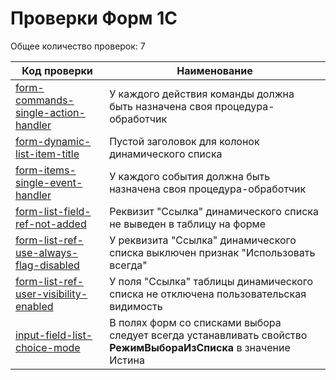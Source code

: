 # Проверки Форм 1С


Общее количество проверок: 7

| Код проверки | Наименование |
|--------------|--------------|
| [form-commands-single-action-handler](../../bundles/com.e1c.v8codestyle.form/markdown/ru/form-commands-single-action-handler.md) | У каждого действия команды должна быть назначена своя процедура-обработчик |
| [form-dynamic-list-item-title](../../bundles/com.e1c.v8codestyle.form/markdown/ru/form-dynamic-list-item-title.md) | Пустой заголовок для колонок динамического списка |
| [form-items-single-event-handler](../../bundles/com.e1c.v8codestyle.form/markdown/ru/form-items-single-event-handler.md) | У каждого события должна быть назначена своя процедура-обработчик |
| [form-list-field-ref-not-added](../../bundles/com.e1c.v8codestyle.form/markdown/ru/form-list-field-ref-not-added.md) | Реквизит "Ссылка" динамического списка не выведен в таблицу на форме |
| [form-list-ref-use-always-flag-disabled](../../bundles/com.e1c.v8codestyle.form/markdown/ru/form-list-ref-use-always-flag-disabled.md) | У реквизита "Ссылка" динамического списка выключен признак "Использовать всегда" |
| [form-list-ref-user-visibility-enabled](../../bundles/com.e1c.v8codestyle.form/markdown/ru/form-list-ref-user-visibility-enabled.md) | У поля "Ссылка" таблицы динамического списка не отключена пользовательская видимость |
| [input-field-list-choice-mode](../../bundles/com.e1c.v8codestyle.form/markdown/ru/input-field-list-choice-mode.md) | В полях форм со списками выбора следует всегда устанавливать свойство **РежимВыбораИзСписка** в значение Истина |
